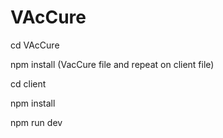 # VAcCure

cd VAcCure

npm install (VacCure file and repeat on client file)

cd client

npm install

npm run dev 




